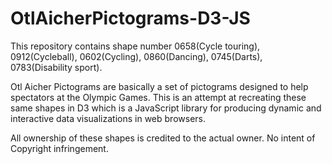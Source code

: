 # OtlAicherPictograms-D3-JS
This repository contains shape number 0658(Cycle touring), 0912(Cycleball), 0602(Cycling), 0860(Dancing), 0745(Darts), 0783(Disability sport).

Otl Aicher Pictograms are basically a set of pictograms designed to help spectators at the Olympic Games. This is an attempt at recreating these same shapes in D3 which is a JavaScript library for producing dynamic and interactive data visualizations in web browsers.

All ownership of these shapes is credited to the actual owner. No intent of Copyright infringement.
